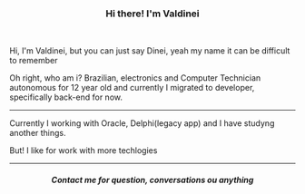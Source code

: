 <h3 align="center">Hi there! I'm Valdinei</h1>

<br>

Hi, I'm Valdinei, but you can just say Dinei, yeah my name it can be difficult to remember

Oh right, who am i?
Brazilian, electronics and Computer Technician autonomous for 12 year old and currently I migrated to developer, specifically back-end for now.
<hr>

Currently I working with Oracle, Delphi(legacy app) and I have studyng another things.

But! I like for work with more techlogies 

<hr>

<h5 align="center"> Contact me for question, conversations ou anything

<p>




<!--
**DineiSF/DineiSF** is a ✨ _special_ ✨ repository because its `README.md` (this file) appears on your GitHub profile.

Here are some ideas to get you started:


- 🔭 I’m currently working on ...
- 🌱 I’m currently learning ...
- 👯 I’m looking to collaborate on ...
- 🤔 I’m looking for help with ...
- 💬 Ask me about ...
- 📫 How to reach me: ...
- 😄 Pronouns: ...
- ⚡ Fun fact: ...
-->
